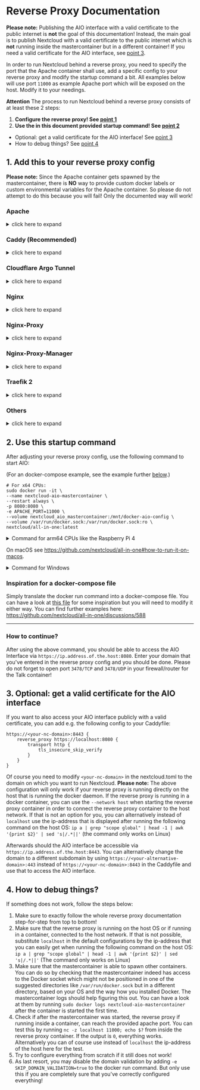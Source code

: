 # Reverse Proxy Documentation

**Please note:** Publishing the AIO interface with a valid certificate to the public internet is **not** the goal of this documentation! Instead, the main goal is to publish Nextcloud with a valid certificate to the public internet which is **not** running inside the mastercontainer but in a different container! If you need a valid certificate for the AIO interface, see [point 3](#3-optional-get-a-valid-certificate-for-the-aio-interface). 

In order to run Nextcloud behind a reverse proxy, you need to specify the port that the Apache container shall use, add a specific config to your reverse proxy and modify the startup command a bit. All examples below will use port `11000` as example Apache port which will be exposed on the host. Modify it to your needings.

**Attention** The process to run Nextcloud behind a reverse proxy consists of at least these 2 steps:
1. **Configure the reverse proxy! See [point 1](#1-add-this-to-your-reverse-proxy-config)**
1. **Use the in this document provided startup command! See [point 2](#2-use-this-startup-command)**
- Optional: get a valid certificate for the AIO interface! See [point 3](#3-optional-get-a-valid-certificate-for-the-aio-interface)
- How to debug things? See [point 4](#4-how-to-debug-things)

## 1. Add this to your reverse proxy config

**Please note:** Since the Apache container gets spawned by the mastercontainer, there is **NO** way to provide custom docker labels or custom environmental variables for the Apache container. So please do not attempt to do this because you will fail! Only the documented way will work!

### Apache

<details>

<summary>click here to expand</summary>

**Disclaimer:** It might be possible that the config below is not working 100% correctly, yet. See e.g. https://github.com/nextcloud/all-in-one/issues/834. Improvements to it are very welcome!

Add this as a new Apache site config:

(The config below assumse that you are using certbot to get your certificates. You need to create them first in order to make it work.)

```
<VirtualHost *:80>
    ServerName <your-nc-domain>

    RewriteEngine On
    RewriteCond %{HTTPS} off
    RewriteRule (.*) https://%{HTTP_HOST}%{REQUEST_URI}
    RewriteCond %{SERVER_NAME} =<your-nc-domain>
    RewriteRule ^ https://%{SERVER_NAME}%{REQUEST_URI} [END,NE,R=permanent]
</VirtualHost>

<VirtualHost *:443>
    ServerName <your-nc-domain>

    # Reverse proxy
    RewriteEngine On
    ProxyPreserveHost On
    RewriteCond %{HTTP:Upgrade} websocket [NC]
    RewriteCond %{HTTP:Connection} upgrade [NC]
    RewriteRule ^/(.*) "ws://localhost:11000/$1" [P,L]
    ProxyPass / http://localhost:11000/
    ProxyPassReverse / http://localhost:11000/

    # Enable h2, h2c and http1.1
    Protocols h2 h2c http/1.1

    # SSL
    SSLEngine on
    Include /etc/letsencrypt/options-ssl-apache.conf
    SSLCertificateFile /etc/letsencrypt/live/<your-nc-domain>/fullchain.pem
    SSLCertificateKeyFile /etc/letsencrypt/live/<your-nc-domain>/privkey.pem

    # Disable HTTP TRACE method.
    TraceEnable off
    <Files ".ht*">
        Require all denied
    </Files>
</VirtualHost>
```

Of course you need to modify `<your-nc-domain>` to the domain on which you want to run Nextcloud. **Please note:** The above configuration will only work if your reverse proxy is running directly on the host that is running the docker daemon. If the reverse proxy is running in a docker container, you can use the `--network host` option (or `network_mode: host` for docker-compose) when starting the reverse proxy container in order to connect the reverse proxy container to the host network. If that is not an option for you, you can alternatively instead of `localhost` use the ip-address that is displayed after running the following command on the host OS: `ip a | grep "scope global" | head -1 | awk '{print $2}' | sed 's|/.*||'` (the command only works on Linux)

To make the config work you can run the following command:
`sudo a2enmod rewrite proxy proxy_http proxy_wstunnel ssl headers http2`

</details>

### Caddy (Recommended)

<details>

<summary>click here to expand</summary>

Add this to your Caddyfile:

```
https://<your-nc-domain>:443 {
    reverse_proxy localhost:11000
}
```

Of course you need to modify `<your-nc-domain>` to the domain on which you want to run Nextcloud. **Please note:** The above configuration will only work if your reverse proxy is running directly on the host that is running the docker daemon. If the reverse proxy is running in a docker container, you can use the `--network host` option (or `network_mode: host` for docker-compose) when starting the reverse proxy container in order to connect the reverse proxy container to the host network. If that is not an option for you, you can alternatively instead of `localhost` use the ip-address that is displayed after running the following command on the host OS: `ip a | grep "scope global" | head -1 | awk '{print $2}' | sed 's|/.*||'` (the command only works on Linux)

</details>

### Cloudflare Argo Tunnel

<details>

<summary>click here to expand</summary>

Although it does not seems like it is the case but from AIO perspective a Cloudflare Argo Tunnel works like a reverse proxy. Here is how to make it work:

1. Install the Cloudflare Argo Tunnel on the same machine where AIO will be running on and point the Argo Tunnel with the domain that you want to use for AIO to `localhost:11000`. If the Argo Tunnel is running on a different machine, you can alternatively instead of `localhost` use the ip-address that is displayed after running the following command on the host OS: `ip a | grep "scope global" | head -1 | awk '{print $2}' | sed 's|/.*||'` (the command only works on Linux)
2. Now continue with [point 2](#2-use-this-startup-command) but additionally, add `-e SKIP_DOMAIN_VALIDATION=true` to the docker run command which will disable the dommain validation (because it is known that the domain validation will not work behind a Cloudflare Argo Tunnel). So you need to ensure yourself that you've configured everything correctly.

</details>

### Nginx

<details>

<summary>click here to expand</summary>

**Disclaimer:** the config below is not working 100% correctly, yet. See e.g. https://github.com/nextcloud/all-in-one/issues/450, https://github.com/nextcloud/all-in-one/issues/447 and https://github.com/nextcloud/all-in-one/issues/491. Improvements to it are very welcome!

Add this to you nginx config:

```
location / {
        proxy_pass http://localhost:11000;
        proxy_set_header X-Real-IP $remote_addr;
        proxy_set_header Host $host;
        proxy_set_header X-Forwarded-For $proxy_add_x_forwarded_for;
        client_max_body_size 0;

        # Websocket
        proxy_http_version 1.1;
        proxy_set_header Upgrade $http_upgrade;
        proxy_set_header Connection $connection_upgrade;
    }
```

Of course you need to modify `<your-nc-domain>` to the domain on which you want to run Nextcloud. **Please note:** The above configuration will only work if your reverse proxy is running directly on the host that is running the docker daemon. If the reverse proxy is running in a docker container, you can use the `--network host` option (or `network_mode: host` for docker-compose) when starting the reverse proxy container in order to connect the reverse proxy container to the host network. If that is not an option for you, you can alternatively instead of `localhost` use the ip-address that is displayed after running the following command on the host OS: `ip a | grep "scope global" | head -1 | awk '{print $2}' | sed 's|/.*||'` (the command only works on Linux)

</details>

### Nginx-Proxy

<details>

<summary>click here to expand</summary>

Unfortunately it is not possible to configure nginx-proxy in a way that works because it completely relies on environmental variables of the docker containers itself. Providing these variables does not work as stated above.

If you really want to use AIO, we recommend you to switch to caddy. It is simply amazing!<br>
Of course understandable if that is not possible for you.

Apart from that, there is this: [manual-install](https://github.com/nextcloud/all-in-one/tree/main/manual-install)

</details>

### Nginx-Proxy-Manager

<details>

<summary>click here to expand</summary>

See these screenshots for a working config:

![image](https://user-images.githubusercontent.com/75573284/169556183-2999a733-de42-4008-af09-d4151719a474.png)

![image](https://user-images.githubusercontent.com/75573284/169555356-71f32be5-99b5-43ea-8aa7-632c8ef8fad3.png)

![image](https://user-images.githubusercontent.com/75573284/169557664-52db8713-f0ef-42ac-a161-de40280232a3.png)

![image](https://user-images.githubusercontent.com/75573284/169555441-dd9a42f5-aea5-4082-8e26-7adcfa4e6cfa.png)

Of course you need to modify `<your-nc-domain>` to the domain on which you want to run Nextcloud. Also change `<you>@<your-mail-provider-domain>` to a mail address of yours. **Please note:** The above configuration will only work if your reverse proxy is running directly on the host that is running the docker daemon. If the reverse proxy is running in a docker container, you can use the `--network host` option (or `network_mode: host` for docker-compose) when starting the reverse proxy container in order to connect the reverse proxy container to the host network. If that is not an option for you, you can alternatively instead of `localhost` use the ip-address that is displayed after running the following command on the host OS: `ip a | grep "scope global" | head -1 | awk '{print $2}' | sed 's|/.*||'` (the command only works on Linux)

</details>

### Traefik 2

<details>

<summary>click here to expand</summary>

**Disclaimer:** It might be possible that the config below is not working 100% correctly, yet. Improvements to it are very welcome!

1. Add a `nextcloud.toml` to the Treafik rules folder with the following content:

    ```toml
    [http.routers]
        [http.routers.nc-rtr]
            entryPoints = ["https"]
            rule = "Host(<your-nc-domain>)"
            service = "nc-svc"
            middlewares = ["chain-no-auth"]
            [http.routers.nc-rtr.tls]
                certresolver = "le"

    [http.services]
        [http.services.nc-svc]
            [http.services.nc-svc.loadBalancer]
                passHostHeader = true
                [[http.services.nc-svc.loadBalancer.servers]]
                    url = "http://localhost:11000"
    ```

2. Add to the bottom of the `middlewares.toml` file in the Treafik rules folder the following content:

    ```toml
    [http.middlewares.nc-middlewares-secure-headers]
        [http.middlewares.nc-middlewares-secure-headers.headers]
            hostsProxyHeaders = ["X-Forwarded-Host"]
            sslRedirect = true
            referrerPolicy = "same-origin"
            X-Robots-Tag = "none"
    ```

3. Add to the bottom of the `middleware-chains.toml` file in the Traefik rules folder the following content:

    ```toml
    [http.middlewares.chain-nc]
        [http.middlewares.chain-nc.chain]
            middlewares = [ "middlewares-rate-limit", "nc-middlewares-secure-headers"]
    ```

---

Of course you need to modify `<your-nc-domain>` in the nextcloud.toml to the domain on which you want to run Nextcloud. **Please note:** The above configuration will only work if your reverse proxy is running directly on the host that is running the docker daemon. If the reverse proxy is running in a docker container, you can use the `--network host` option (or `network_mode: host` for docker-compose) when starting the reverse proxy container in order to connect the reverse proxy container to the host network. If that is not an option for you, you can alternatively instead of `localhost` use the ip-address that is displayed after running the following command on the host OS: `ip a | grep "scope global" | head -1 | awk '{print $2}' | sed 's|/.*||'` (the command only works on Linux)

</details>

### Others

<details>

<summary>click here to expand</summary>

Config examples for other reverse proxies are currently not documented. Pull requests are welcome!

</details>

## 2. Use this startup command

After adjusting your reverse proxy config, use the following command to start AIO:<br>

(For an docker-compose example, see the example further [below](#inspiration-for-a-docker-compose-file).)

```
# For x64 CPUs:
sudo docker run -it \
--name nextcloud-aio-mastercontainer \
--restart always \
-p 8080:8080 \
-e APACHE_PORT=11000 \
--volume nextcloud_aio_mastercontainer:/mnt/docker-aio-config \
--volume /var/run/docker.sock:/var/run/docker.sock:ro \
nextcloud/all-in-one:latest
```

<details>

<summary>Command for arm64 CPUs like the Raspberry Pi 4</summary>

```
# For arm64 CPUs:
sudo docker run -it \
--name nextcloud-aio-mastercontainer \
--restart always \
-p 8080:8080 \
-e APACHE_PORT=11000 \
--volume nextcloud_aio_mastercontainer:/mnt/docker-aio-config \
--volume /var/run/docker.sock:/var/run/docker.sock:ro \
nextcloud/all-in-one:latest-arm64
```

</details>

On macOS see https://github.com/nextcloud/all-in-one#how-to-run-it-on-macos.

<details>

<summary>Command for Windows</summary>

```
docker run -it ^
--name nextcloud-aio-mastercontainer ^
--restart always ^
-p 8080:8080 ^
-e APACHE_PORT=11000 ^
--volume nextcloud_aio_mastercontainer:/mnt/docker-aio-config ^
--volume //var/run/docker.sock:/var/run/docker.sock:ro ^
nextcloud/all-in-one:latest
```

</details>

### Inspiration for a docker-compose file

Simply translate the docker run command into a docker-compose file. You can have a look at [this file](https://github.com/nextcloud/all-in-one/blob/main/docker-compose.yml) for some inspiration but you will need to modify it either way. You can find further examples here: https://github.com/nextcloud/all-in-one/discussions/588

---

### How to continue? 
After using the above command, you should be able to access the AIO Interface via `https://ip.address.of.the.host:8080`. Enter your domain that you've entered in the reverse proxy config and you should be done. Please do not forget to open port `3478/TCP` and `3478/UDP` in your firewall/router for the Talk container!

## 3. Optional: get a valid certificate for the AIO interface

If you want to also access your AIO interface publicly with a valid certificate, you can add e.g. the following config to your Caddyfile:

```
https://<your-nc-domain>:8443 {
    reverse_proxy https://localhost:8080 {
        transport http {
            tls_insecure_skip_verify
        }
    }
}
```

Of course you need to modify `<your-nc-domain>` in the nextcloud.toml to the domain on which you want to run Nextcloud. **Please note:** The above configuration will only work if your reverse proxy is running directly on the host that is running the docker daemon. If the reverse proxy is running in a docker container, you can use the `--network host` when starting the reverse proxy container in order to connect the reverse proxy container to the host network. If that is not an option for you, you can alternatively instead of `localhost` use the ip-address that is displayed after running the following command on the host OS: `ip a | grep "scope global" | head -1 | awk '{print $2}' | sed 's|/.*||'` (the command only works on Linux)

Afterwards should the AIO interface be accessible via `https://ip.address.of.the.host:8443`. You can alternatively change the domain to a different subdomain by using `https://<your-alternative-domain>:443` instead of `https://<your-nc-domain>:8443` in the Caddyfile and use that to access the AIO interface.

## 4. How to debug things?
If something does not work, follow the steps below:
1. Make sure to exactly follow the whole reverse proxy documentation step-for-step from top to bottom!
1. Make sure that the reverse proxy is running on the host OS or if running in a container, connected to the host network. If that is not possible, substitute `localhost` in the default configurations by the ip-address that you can easily get when running the following command on the host OS: `ip a | grep "scope global" | head -1 | awk '{print $2}' | sed 's|/.*||'` (The command only works on Linux)
1. Make sure that the mastercontainer is able to spawn other containers. You can do so by checking that the mastercontainer indeed has access to the Docker socket which might not be positioned in one of the suggested directories like `/var/run/docker.sock` but in a different directory, based on your OS and the way how you installed Docker. The mastercontainer logs should help figuring this out. You can have a look at them by running `sudo docker logs nextcloud-aio-mastercontainer` after the container is started the first time.
1. Check if after the mastercontainer was started, the reverse proxy if running inside a container, can reach the provided apache port. You can test this by running `nc -z localhost 11000; echo $?` from inside the reverse proxy container. If the output is `0`, everything works. Alternatively you can of course use instead of `localhost` the ip-address of the host here for the test.
1. Try to configure everything from scratch if it still does not work!
1. As last resort, you may disable the domain validation by adding `-e SKIP_DOMAIN_VALIDATION=true` to the docker run command. But only use this if you are completely sure that you've correctly configured everything!

